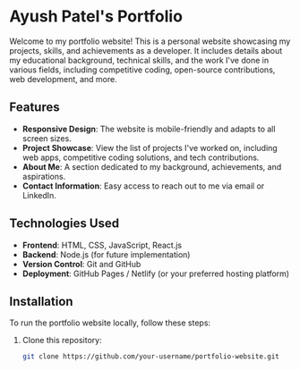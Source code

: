 # Ayush Patel's Portfolio

Welcome to my portfolio website! This is a personal website showcasing my projects, skills, and achievements as a developer. It includes details about my educational background, technical skills, and the work I've done in various fields, including competitive coding, open-source contributions, web development, and more.

## Features

- **Responsive Design**: The website is mobile-friendly and adapts to all screen sizes.
- **Project Showcase**: View the list of projects I've worked on, including web apps, competitive coding solutions, and tech contributions.
- **About Me**: A section dedicated to my background, achievements, and aspirations.
- **Contact Information**: Easy access to reach out to me via email or LinkedIn.

## Technologies Used

- **Frontend**: HTML, CSS, JavaScript, React.js
- **Backend**: Node.js (for future implementation)
- **Version Control**: Git and GitHub
- **Deployment**: GitHub Pages / Netlify (or your preferred hosting platform)

## Installation

To run the portfolio website locally, follow these steps:

1. Clone this repository:
   ```bash
   git clone https://github.com/your-username/portfolio-website.git
